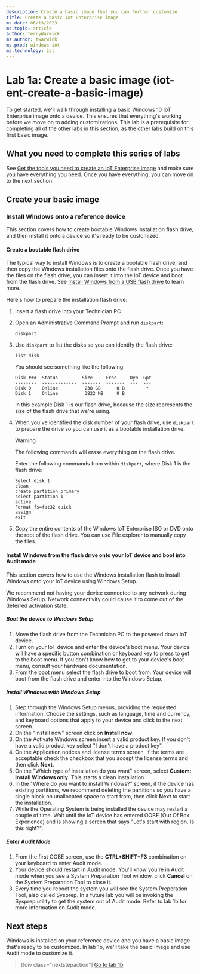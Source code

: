 ```yaml
---
description: Create a basic image that you can further customize
title: Create a basic Iot Enterprise image
ms.date: 06/13/2023
ms.topic: article
author: TerryWarwick
ms.author: twarwick
ms.prod: windows-iot
ms.technology: iot
---
```



# Lab 1a: Create a basic image (iot-ent-create-a-basic-image)

To get started, we'll walk through installing a basic Windows 10 IoT Enterprise image onto a device. This ensures that everything's working before we move on to adding customizations. This lab is a prerequisite  for completing all of the other labs in this section, as the other labs build on this first basic image.

## What you need to complete this series of labs

See [Get the tools you need to create an IoT Enterprise image](iot-ent-get-the-tools-you-need.md) and make sure you have everything you need. Once you have everything, you can move on to the next section.

## Create your basic image

### Install Windows onto a reference device

This section covers how to create bootable Windows installation flash drive, and then install it onto a device so it's ready to be customized.

#### Create a bootable flash drive

The typical way to install Windows is to create a bootable flash drive, and then copy the Windows installation files onto the flash drive. Once you have the files on the flash drive, you can insert it into the IoT device and boot from the flash drive. See [Install Windows from a USB flash drive](install-windows-from-a-usb-flash-drive.md) to learn more.

Here's how to prepare the installation flash drive:

1. Insert a flash drive into your Technician PC
2. Open an Administrative Command Prompt and run `diskpart`:

   ```console
   diskpart
   ```

3. Use `diskpart` to list the disks so you can identify the flash drive:

   ```console
   list disk
   ```

   You should see something like the following:

   ```console
   Disk ###  Status         Size     Free     Dyn  Gpt
   --------  -------------  -------  -------  ---  ---
   Disk 0    Online          238 GB      0 B        *
   Disk 1    Online          3822 MB     0 B      
   ```

   In this example Disk 1 is our flash drive, because the size represents the size of the flash drive that we're using.

4. When you've identified the disk number of your flash drive, use `diskpart` to prepare the drive so you can use it as a bootable installation drive:

    >[!Warning]
    >The following commands will erase everything on the flash drive.

    Enter the following commands from within `diskpart`, where Disk 1 is the flash drive:

    ```diskpart
    Select disk 1
    clean
    create partition primary
    select partition 1
    active
    Format fs=fat32 quick
    assign
    exit
    ```

5. Copy the entire contents of the Windows IoT Enterprise ISO or DVD onto the root of the flash drive. You can use File explorer to manually copy the files.  

#### Install Windows from the flash drive onto your IoT device and boot into Audit mode

This section covers how to use the Windows installation flash to install Windows onto your IoT device using Windows Setup.

We recommend not having your device connected to any network during Windows Setup. Network connectivity could cause it to come out of the deferred activation state.  

##### Boot the device to Windows Setup

1. Move the flash drive from the Technician PC to the powered down IoT device.
2. Turn on your IoT device and enter the device's boot menu. Your device will have a specific button combination or keyboard key to press to get to the boot menu. If you don't know how to get to your device's boot menu, consult your hardware documentation.  
3. From the boot menu select the flash drive to boot from. Your device will boot from the flash drive and enter into the Windows Setup.

##### Install Windows with Windows Setup

1. Step through the Windows Setup menus, providing the requested information. Choose the settings, such as language, time and currency, and keyboard options that apply to your device and click to the next screen.
2. On the "Install now" screen click on **Install now**.
3. On the Activate Windows screen insert a valid product key. If you don't have a valid product key select "I don't have a product key".  
4. On the Application notices and license terms screen, if the terms are acceptable check the checkbox that you accept the license terms and then click **Next**.  
5. On the "Which type of installation do you want" screen, select **Custom: Install Windows only**. This starts a clean installation
6. In the "Where do you want to install Windows?" screen, if the device has existing partitions, we recommend deleting the partitions so you have a single block on unallocated space to start from, then click **Next** to start the installation.
7. While the Operating System is being installed the device may restart a couple of time. Wait until the IoT device has entered OOBE (Out Of Box Experience) and is showing a screen that says "Let's start with region. Is this right?".

##### Enter Audit Mode

1. From the first OOBE screen, use the **CTRL+SHIFT+F3** combination on your keyboard to enter Audit mode.
2. Your device should restart in Audit mode. You'll know you're in Audit mode when you see a System Preparation Tool window. click **Cancel** on the System Preparation Tool to close it.
3. Every time you reboot the system you will see the System Preperation Tool, also called Sysprep.  In a future lab you will be invoking the Sysprep utility to get the system out of Audit mode. Refer to lab 1b for more information on Audit mode.

## Next steps

Windows is installed on your reference device and you have a basic image that's ready to be customized. In lab 1b, we'll take the basic image and use Audit mode to customize it.

>[!div class="nextstepaction"]
>[Go to lab 1b](iot-ent-customize-the-reference-device-in-audit-mode.md)
